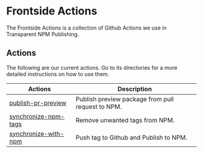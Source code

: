 # Frontside Actions
The Frontside Actions is a collection of Github Actions we use in Transparent NPM Publishing.

## Actions
The following are our current actions. Go to its directories for a more detailed instructions on how to use them.

| Actions | Description |
| ------- | ----------- |
| [publish-pr-preview](/publish-pr-preview) | Publish preview package from pull request to NPM. |
| [synchronize-npm-tags](/synchronize-npm-tags) | Remove unwanted tags from NPM. |
| [synchronize-with-npm](/synchronize-with-npm) | Push tag to Github and Publish to NPM. |
